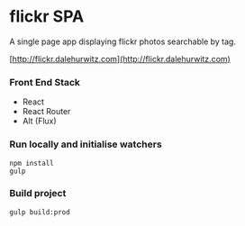 # flickr SPA

A single page app displaying flickr photos searchable by tag.

[http://flickr.dalehurwitz.com](http://flickr.dalehurwitz.com)

### Front End Stack
- React
- React Router
- Alt (Flux)

### Run locally and initialise watchers

```
npm install
gulp
```

### Build project

```
gulp build:prod
```
